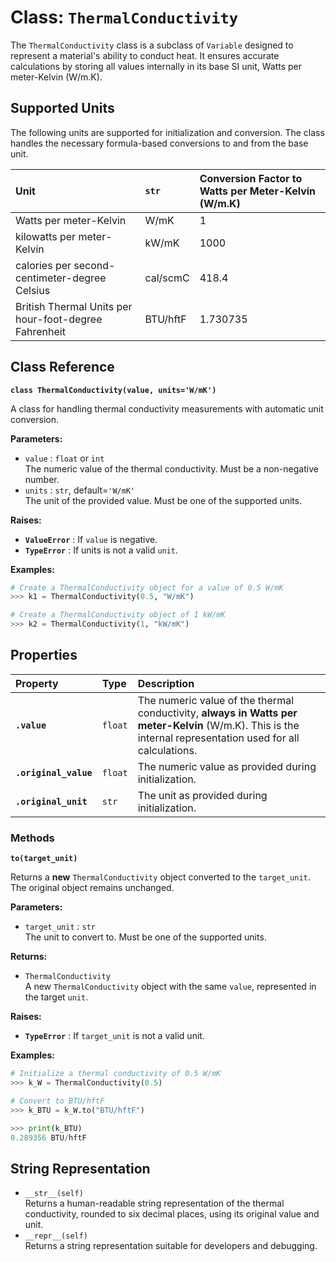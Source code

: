# **Class: `ThermalConductivity`**

The `ThermalConductivity` class is a subclass of `Variable` designed to represent a material's ability to conduct heat. It ensures accurate calculations by storing all values internally in its base SI unit, Watts per meter-Kelvin (W/m.K).

## **Supported Units**

The following units are supported for initialization and conversion. The class handles the necessary formula-based conversions to and from the base unit.

| Unit | `str` | Conversion Factor to Watts per Meter-Kelvin (W/m.K) |
| :---- | :---- | :---- |
| Watts per meter-Kelvin | W/mK | 1 |
| kilowatts per meter-Kelvin | kW/mK | 1000 |
| calories per second-centimeter-degree Celsius | cal/scmC | 418.4 |
| British Thermal Units per hour-foot-degree Fahrenheit | BTU/hftF | 1.730735 |

## **Class Reference**

**`class ThermalConductivity(value, units='W/mK')`**

A class for handling thermal conductivity measurements with automatic unit conversion.

**Parameters:**

* `value` : `float` or `int`  
  The numeric value of the thermal conductivity. Must be a non-negative number.  
* `units` : `str`, default=`'W/mK'`  
  The unit of the provided value. Must be one of the supported units.

**Raises:**

* **`ValueError`** : If `value` is negative.  
* **`TypeError`** : If units is not a valid `unit`.

**Examples:**
```py
# Create a ThermalConductivity object for a value of 0.5 W/mK  
>>> k1 = ThermalConductivity(0.5, "W/mK")

# Create a ThermalConductivity object of 1 kW/mK  
>>> k2 = ThermalConductivity(1, "kW/mK")
```
## **Properties**

| Property | Type | Description |
| :---- | :---- | :---- |
| **`.value`** | `float` | The numeric value of the thermal conductivity, **always in Watts per meter-Kelvin** (W/m.K). This is the internal representation used for all calculations. |
| **`.original_value`** | `float` | The numeric value as provided during initialization. |
| **`.original_unit`** | `str` | The unit as provided during initialization. |

### **Methods**

**`to(target_unit)`**

Returns a **new** `ThermalConductivity` object converted to the `target_unit`. The original object remains unchanged.

**Parameters:**

* `target_unit` : `str`  
  The unit to convert to. Must be one of the supported units.

**Returns:**

* `ThermalConductivity`  
  A new `ThermalConductivity` object with the same `value`, represented in the target `unit`.

**Raises:**

* **`TypeError`** : If `target_unit` is not a valid unit.

**Examples:**
```py
# Initialize a thermal conductivity of 0.5 W/mK  
>>> k_W = ThermalConductivity(0.5)

# Convert to BTU/hftF  
>>> k_BTU = k_W.to("BTU/hftF")

>>> print(k_BTU)  
0.289356 BTU/hftF
```
## **String Representation**

* `__str__(self)`  
  Returns a human-readable string representation of the thermal conductivity, rounded to six decimal places, using its original value and unit.  
* `__repr__(self)`  
  Returns a string representation suitable for developers and debugging.

